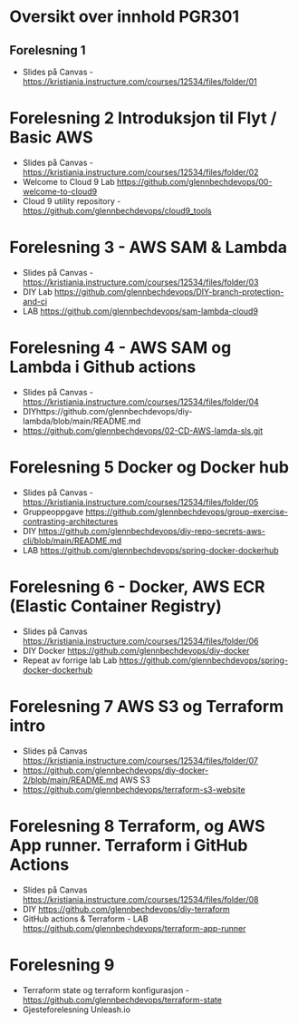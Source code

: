 # Oversikt over innhold PGR301

## Forelesning 1

* Slides på Canvas - https://kristiania.instructure.com/courses/12534/files/folder/01

# Forelesning 2 Introduksjon til Flyt / Basic AWS

* Slides på Canvas - https://kristiania.instructure.com/courses/12534/files/folder/02
* Welcome to Cloud 9 Lab https://github.com/glennbechdevops/00-welcome-to-cloud9
* Cloud 9 utility repository - https://github.com/glennbechdevops/cloud9_tools

# Forelesning 3  - AWS SAM & Lambda

* Slides på Canvas - https://kristiania.instructure.com/courses/12534/files/folder/03
* DIY Lab https://github.com/glennbechdevops/DIY-branch-protection-and-ci
* LAB https://github.com/glennbechdevops/sam-lambda-cloud9

# Forelesning 4 - AWS SAM og Lambda i Github actions

* Slides på Canvas - https://kristiania.instructure.com/courses/12534/files/folder/04
* DIYhttps://github.com/glennbechdevops/diy-lambda/blob/main/README.md
* https://github.com/glennbechdevops/02-CD-AWS-lamda-sls.git

# Forelesning 5 Docker og Docker hub

* Slides på Canvas - https://kristiania.instructure.com/courses/12534/files/folder/05
* Gruppeoppgave https://github.com/glennbechdevops/group-exercise-contrasting-architectures
* DIY https://github.com/glennbechdevops/diy-repo-secrets-aws-cli/blob/main/README.md
* LAB https://github.com/glennbechdevops/spring-docker-dockerhub

# Forelesning 6 - Docker, AWS ECR (Elastic Container Registry)

* Slides på Canvas 
 https://kristiania.instructure.com/courses/12534/files/folder/06
* DIY Docker https://github.com/glennbechdevops/diy-docker
* Repeat av forrige lab Lab https://github.com/glennbechdevops/spring-docker-dockerhub

# Forelesning 7 AWS S3 og Terraform intro

* Slides på Canvas 
 https://kristiania.instructure.com/courses/12534/files/folder/07
* https://github.com/glennbechdevops/diy-docker-2/blob/main/README.md
AWS S3	
* https://github.com/glennbechdevops/terraform-s3-website

# Forelesning 8 Terraform, og AWS App runner. Terraform i GitHub Actions 

* Slides på Canvas 
 https://kristiania.instructure.com/courses/12534/files/folder/08
* DIY https://github.com/glennbechdevops/diy-terraform
* GitHub actions & Terraform - LAB https://github.com/glennbechdevops/terraform-app-runner 

# Forelesning 9

* Terraform state og terraform konfigurasjon - https://github.com/glennbechdevops/terraform-state
* Gjesteforelesning Unleash.io
